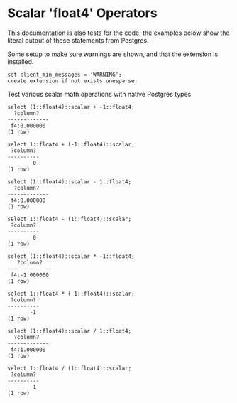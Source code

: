 # Scalar 'float4' Operators

This documentation is also tests for the code, the examples below
show the literal output of these statements from Postgres.

Some setup to make sure warnings are shown, and that the extension
is installed.
``` postgres-console
set client_min_messages = 'WARNING';
create extension if not exists onesparse;
```
Test various scalar math operations with native Postgres types
``` postgres-console
select (1::float4)::scalar + -1::float4;
  ?column?   
-------------
 f4:0.000000
(1 row)

select 1::float4 + (-1::float4)::scalar;
 ?column? 
----------
        0
(1 row)

select (1::float4)::scalar - 1::float4;
  ?column?   
-------------
 f4:0.000000
(1 row)

select 1::float4 - (1::float4)::scalar;
 ?column? 
----------
        0
(1 row)

select (1::float4)::scalar * -1::float4;
   ?column?   
--------------
 f4:-1.000000
(1 row)

select 1::float4 * (-1::float4)::scalar;
 ?column? 
----------
       -1
(1 row)

select (1::float4)::scalar / 1::float4;
  ?column?   
-------------
 f4:1.000000
(1 row)

select 1::float4 / (1::float4)::scalar;
 ?column? 
----------
        1
(1 row)

```